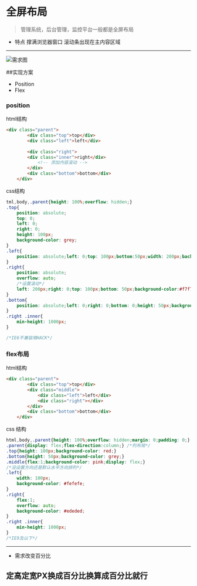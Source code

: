 # 全屏布局

> 管理系统，后台管理，监控平台一般都是全屏布局

- 特点
撑满浏览器窗口
滚动条出现在主内容区域

---
![需求图](http://i13.tietuku.com/e594739669258a24s.png)

##实现方案

- Position
- Flex

### position

html结构

```html
<div class="parent">
		<div class="top">top</div>
		<div class="left">left</div>
		
		<div class="right">
		<div class="inner">right</div>
            <!-- 添加内容滚动 -->
        </div>
		<div class="bottom">bottom</div>
	</div>
```

css结构

```css
tml,body,.parent{height: 100%;overflow: hidden;}
.top{
	position: absolute;
	top: 0;
	left: 0;
	right: 0;
	height: 100px;
	background-color: grey;
}
.left{
	position: absolute;left: 0;top: 100px;bottom:50px;width: 200px;background-color: #ededed;
}
.right{
	position: absolute;
	overflow: auto; 
	/*设置滚动*/
	left: 200px;right: 0;top: 100px;bottom: 50px;background-color:#f7f7f7;
}
.bottom{
	position: absolute;left: 0;right: 0;bottom: 0;height: 50px;background-color: #d6d6d6;
}
.right .inner{
	min-height: 1000px;
}

/*IE6不兼容用HACK*/
```
### flex布局

html结构

```html
<div class="parent">
		<div class="top">top</div>
		<div class="middle">
			<div class="left">left</div>
			<div class="right"></div>
		</div>
		<div class="bottom">bottom</div>
	</div>
```


css 结构

```css
html,body,.parent{height: 100%;overflow: hidden;margin: 0;padding: 0;}
.parent{display: flex;flex-direction:column;} /*列布局*/
.top{height: 100px;background-color: red;}
.bottom{height: 50px;background-color: grey;}
.middle{flex:1;background-color: pink;display: flex;}
/*没设置方向还是默认水平方向排列*/
.left{
	width: 100px;
	background-color: #fefefe;
}
.right{
	flex:1;
	overflow: auto;
	background-color: #ededed;
}
.right .inner{
	min-height: 1000px; 
}
/*IE9及以下*/
```
---

- 需求改变百分比

定高定宽PX换成百分比换算成百分比就行
--






